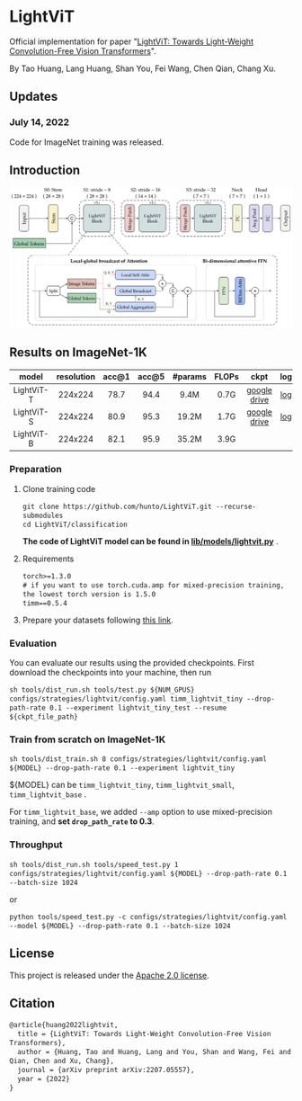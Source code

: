 # LightViT
Official implementation for paper "[LightViT: Towards Light-Weight Convolution-Free Vision Transformers](https://arxiv.org/abs/2207.05557)".

By Tao Huang, Lang Huang, Shan You, Fei Wang, Chen Qian, Chang Xu.


## Updates  
### July 14, 2022  
Code for ImageNet training was released.


## Introduction  
<p align='center'>
<img src='./assests/architecture.png' alt='mask' width='1000px'>
</p>

## Results on ImageNet-1K  

|model|resolution|acc@1|acc@5|#params|FLOPs|ckpt|log|
|:--:|:--:|:--:|:--:|:--:|:--:|:--:|:--:|
|LightViT-T|224x224|78.7|94.4|9.4M|0.7G|[google drive](https://drive.google.com/file/d/1NasAnHYK6bkmj0-rzYvxQSEUiKAOW3j9/view?usp=sharing)|[log](https://github.com/hunto/LightViT/releases/download/v0.0.1/log_lightvit_tiny.csv)|
|LightViT-S|224x224|80.9|95.3|19.2M|1.7G|[google drive](https://drive.google.com/file/d/16EZUth-wZ7rKR6tI67_Smp6GGzaODp16/view?usp=sharing)|[log](https://github.com/hunto/LightViT/releases/download/v0.0.1/log_lightvit_small.csv)|
|LightViT-B|224x224|82.1|95.9|35.2M|3.9G|||

### Preparation  
1. Clone training code  
    ```shell
    git clone https://github.com/hunto/LightViT.git --recurse-submodules
    cd LightViT/classification
    ```

    **The code of LightViT model can be found in [lib/models/lightvit.py](https://github.com/hunto/image_classification_sota/blob/main/lib/models/lightvit.py)** .

2. Requirements  
    ```shell
    torch>=1.3.0
    # if you want to use torch.cuda.amp for mixed-precision training, the lowest torch version is 1.5.0
    timm==0.5.4
    ```
3. Prepare your datasets following [this link](https://github.com/hunto/image_classification_sota#prepare-datasets).

### Evaluation  
You can evaluate our results using the provided checkpoints. First download the checkpoints into your machine, then run
```shell
sh tools/dist_run.sh tools/test.py ${NUM_GPUS} configs/strategies/lightvit/config.yaml timm_lightvit_tiny --drop-path-rate 0.1 --experiment lightvit_tiny_test --resume ${ckpt_file_path}
```

### Train from scratch on ImageNet-1K
```shell
sh tools/dist_train.sh 8 configs/strategies/lightvit/config.yaml ${MODEL} --drop-path-rate 0.1 --experiment lightvit_tiny
```
${MODEL} can be `timm_lightvit_tiny`, `timm_lightvit_small`, `timm_lightvit_base` . 

For `timm_lightvit_base`, we added `--amp` option to use mixed-precision training, and **set `drop_path_rate` to 0.3**.

### Throughput
```shell
sh tools/dist_run.sh tools/speed_test.py 1 configs/strategies/lightvit/config.yaml ${MODEL} --drop-path-rate 0.1 --batch-size 1024
```
or
```shell
python tools/speed_test.py -c configs/strategies/lightvit/config.yaml --model ${MODEL} --drop-path-rate 0.1 --batch-size 1024
```

## License  
This project is released under the [Apache 2.0 license](LICENSE).

## Citation  
```
@article{huang2022lightvit,
  title = {LightViT: Towards Light-Weight Convolution-Free Vision Transformers},
  author = {Huang, Tao and Huang, Lang and You, Shan and Wang, Fei and Qian, Chen and Xu, Chang},
  journal = {arXiv preprint arXiv:2207.05557},
  year = {2022}
}
```